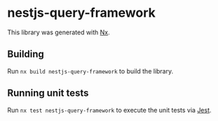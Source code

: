 # nestjs-query-framework

This library was generated with [Nx](https://nx.dev).

## Building

Run `nx build nestjs-query-framework` to build the library.

## Running unit tests

Run `nx test nestjs-query-framework` to execute the unit tests via [Jest](https://jestjs.io).

